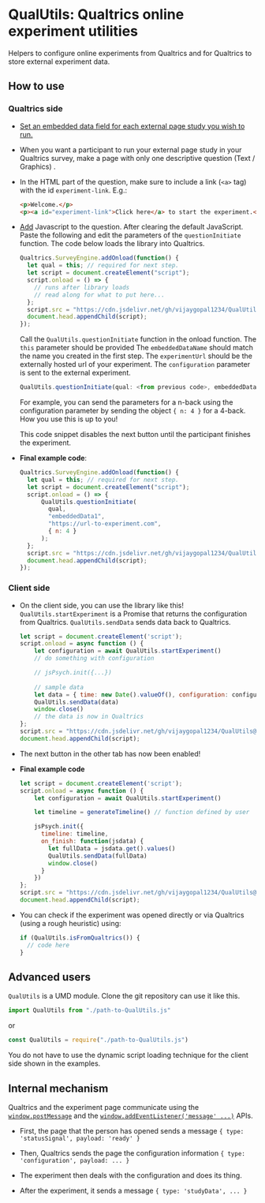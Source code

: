 # QualUtils: Qualtrics online experiment utilities

Helpers to configure online experiments from Qualtrics and for Qualtrics to store external experiment data.

## How to use


### Qualtrics side

- [Set an embedded data field for each external page study you wish to
  run.](https://www.qualtrics.com/support/survey-platform/survey-module/survey-flow/standard-elements/embedded-data#CreatingAnEmbeddedDataElement)

- When you want a participant to run your external page study in your Qualtrics
  survey, make a page with only one descriptive question (Text / Graphics) .

- In the HTML part of the question, make sure to include a link (`<a>` tag)
  with the id `experiment-link`. E.g.: 

    ```html
    <p>Welcome.</p>
    <p><a id="experiment-link">Click here</a> to start the experiment.</p>
    ```

- [Add](https://www.qualtrics.com/support/survey-platform/survey-module/question-options/add-javascript/)
  Javascript to the question. After clearing the default JavaScript. Paste the
  following and edit the parameters of the `questionInitiate` function. The
  code below loads the library into Qualtrics.

    ```javascript
    Qualtrics.SurveyEngine.addOnload(function() {
      let qual = this; // required for next step.
      let script = document.createElement("script");
      script.onload = () => {
        // runs after library loads
        // read along for what to put here...
      };
      script.src = "https://cdn.jsdelivr.net/gh/vijaygopal1234/QualUtils@0.1.3/dist/QualUtils-0.1.3.js";
      document.head.appendChild(script);
    });
    ```

    Call the `QualUtils.questionInitiate` function in the onload function. The `this` parameter should be provided  The
    `embeddedDataName` should match the name you created in the first step. The
    `experimentUrl` should be the externally hosted url of your experiment. The
    `configuration` parameter is sent to the external experiment.

    ```javascript
    QualUtils.questionInitiate(qual: <from previous code>, embeddedDataName: String, experimentUrl: String, configuration: <Any Javascript Object>)
    ```

    For example, you can send the parameters for a n-back using the
    configuration parameter by sending the object `{ n: 4 }` for a 4-back. How
    you use this is up to you!

    This code snippet disables the next button until the participant finishes the experiment.

- **Final example code**:
   
    ```javascript
    Qualtrics.SurveyEngine.addOnload(function() {
      let qual = this; // required for next step.
      let script = document.createElement("script");
      script.onload = () => {
          QualUtils.questionInitiate(
            qual,
            "embeddedData1",
            "https://url-to-experiment.com",
            { n: 4 }
          );
      };
      script.src = "https://cdn.jsdelivr.net/gh/vijaygopal1234/QualUtils@0.1.3/dist/QualUtils-0.1.3.js";
      document.head.appendChild(script);
    });
    ```

### Client side

- On the client side, you can use the library like this! `QualUtils.startExperiment` is a Promise that returns the configuration from Qualtrics. `QualUtils.sendData` sends data back to Qualtrics.

    ```javascript
    let script = document.createElement('script');
    script.onload = async function () {
        let configuration = await QualUtils.startExperiment()
        // do something with configuration

        // jsPsych.init({...})
        
        // sample data
        let data = { time: new Date().valueOf(), configuration: configuration }
        QualUtils.sendData(data)
        window.close()
        // the data is now in Qualtrics
    };
    script.src = "https://cdn.jsdelivr.net/gh/vijaygopal1234/QualUtils@0.1.3/dist/QualUtils-0.1.3.js";
    document.head.appendChild(script);
    ```

- The next button in the other tab has now been enabled!

- **Final example code**

    ```javascript
    let script = document.createElement('script');
    script.onload = async function () {
        let configuration = await QualUtils.startExperiment()

        let timeline = generateTimeline() // function defined by user

        jsPsych.init({
          timeline: timeline,
          on_finish: function(jsdata) {
            let fullData = jsdata.get().values()
            QualUtils.sendData(fullData)
            window.close()
          }
        })
    };
    script.src = "https://cdn.jsdelivr.net/gh/vijaygopal1234/QualUtils@0.1.3/dist/QualUtils-0.1.3.js";
    document.head.appendChild(script);
    ```

- You can check if the experiment was opened directly or via Qualtrics (using a rough heuristic) using:

    ```javascript
    if (QualUtils.isFromQualtrics()) {
      // code here
    }
    ```

## Advanced users

`QualUtils` is a UMD module. Clone the git repository can use it like this.

```javascript
import QualUtils from "./path-to-QualUtils.js"
```

or 

```javascript
const QualUtils = require("./path-to-QualUtils.js")
```

You do not have to use the dynamic script loading technique for the client side shown in the examples.

## Internal mechanism

Qualtrics and the experiment page communicate using the
[`window.postMessage`](https://developer.mozilla.org/en-US/docs/Web/API/Window/postMessage)
and the [`window.addEventListener('message' ...)`](https://developer.mozilla.org/en-US/docs/Web/API/Window/postMessage#The_dispatched_event)
APIs.

- First, the page that the person has opened sends a message `{ type: 'statusSignal', payload: 'ready' }`

- Then, Qualtrics sends the page the configuration information `{ type: 'configuration', payload: ... }`

- The experiment then deals with the configuration and does its thing.

- After the experiment, it sends a message `{ type: 'studyData', ... }`
